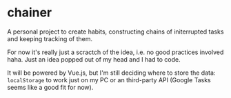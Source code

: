 # chainer
A personal project to create habits, constructing chains of initerrupted tasks and keeping tracking of them.

For now it's really just a scractch of the idea, i.e. no good practices involved haha. Just an idea popped out of my head and I had to code.

It will be powered by Vue.js, but I'm still deciding where to store the data: `localStorage` to work just on my PC or an third-party API (Google Tasks seems like a good fit for now).